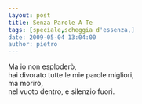 ```yaml
---
layout: post
title: Senza Parole A Te
tags: [speciale,scheggia d'essenza,]
date: 2009-05-04 13:04:00
author: pietro
---
```

Ma io non esploderò,<br/>hai divorato tutte le mie parole migliori,<br/>ma morirò,<br/>nel vuoto dentro, e silenzio fuori.
